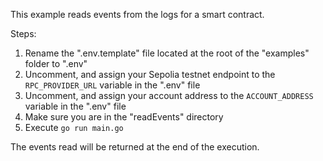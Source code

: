This example reads events from the logs for a smart contract.

Steps:
1. Rename the ".env.template" file located at the root of the "examples" folder to ".env"
1. Uncomment, and assign your Sepolia testnet endpoint to the `RPC_PROVIDER_URL` variable in the ".env" file
1. Uncomment, and assign your account address to the `ACCOUNT_ADDRESS` variable in the ".env" file
1. Make sure you are in the "readEvents" directory
1. Execute `go run main.go`

The events read will be returned at the end of the execution.
